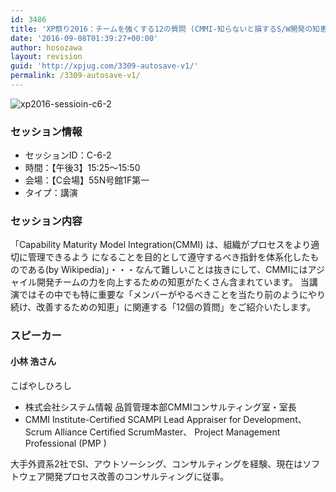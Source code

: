 ```yaml
---
id: 3486
title: 'XP祭り2016：チームを強くする12の質問 (CMMI-知らないと損するS/W開発の知恵袋)(小林 浩さん)'
date: '2016-09-08T01:39:27+00:00'
author: hosozawa
layout: revision
guid: 'http://xpjug.com/3309-autosave-v1/'
permalink: /3309-autosave-v1/
---
```


![xp2016-sessioin-c6-2](http://xpjug.com/wp-content/uploads/2016/08/xp2016-sessioin-c6-2.png)

### セッション情報

- セッションID：C-6-2
- 時間：【午後3】15:25～15:50
- 会場：【C会場】55N号館1F第一
- タイプ：講演

### セッション内容

「Capability Maturity Model Integration(CMMI) は、組織がプロセスをより適切に管理できるよう になることを目的として遵守するべき指針を体系化したものである(by Wikipedia)」・・・なんて難しいことは抜きにして、CMMIにはアジャイル開発チームの力を向上するための知恵がたくさん含まれています。 当講演ではその中でも特に重要な「メンバーがやるべきことを当たり前のようにやり続け、改善するための知恵」に関連する「12個の質問」をご紹介いたします。

### スピーカー

#### 小林 浩さん

こばやしひろし

- 株式会社システム情報 品質管理本部CMMIコンサルティング室・室長
- CMMI Institute-Certified SCAMPI Lead Appraiser for Development、 Scrum Alliance Certified ScrumMaster、 Project Management Professional (PMP )

大手外資系2社でSI、アウトソーシング、<wbr></wbr>コンサルティングを経験、<wbr></wbr>現在はソフトウェア開発プロセス改善のコンサルティングに従事。